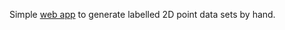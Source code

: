 Simple [web app](https://sgpinkus.github.io/cluster-point-generator-toy/) to generate labelled 2D point data sets by hand.
